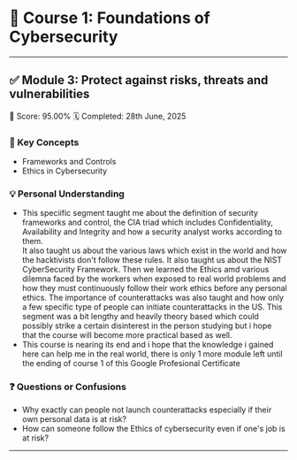 # 📘 Course 1: Foundations of Cybersecurity

---

## ✅ Module 3: Protect against risks, threats and vulnerabilities

🎯 Score: 95.00%
🗓️ Completed: 28th June, 2025

### 🧠 Key Concepts
- Frameworks and Controls 
- Ethics in Cybersecurity

### 💡 Personal Understanding 
- This speciific segment taught me about the definition of security frameworks and control, the CIA triad which includes Confidentiality, Availability and Integrity and how a security analyst works according to them. <br> It also taught us about the various laws which exist in the world and how the hacktivists don't follow these rules. It also taught us about the NIST CyberSecurity Framework. Then we learned the Ethics amd various dilemna faced by the workers when exposed to real world problems and how they must continuously follow their work ethics before any personal ethics. The importance of counterattacks was also taught and how only a few specific type of people can initiate counterattacks in the US. This segment was a bit lengthy and heavily theory based which could possibly strike a certain disinterest in the person studying but i hope that the course will become more practical based as well.
- This course is nearing its end and i hope that the knowledge i gained here can help me in the real world, there is only 1 more module left until the ending of course 1 of this Google Profesional Certificate

### ❓ Questions or Confusions
- Why exactly can people not launch counterattacks especially if their own personal data is at risk?
- How can someone follow the Ethics of cybersecurity even if one's job is at risk?

---

